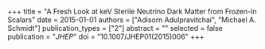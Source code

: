 +++
title = "A Fresh Look at keV Sterile Neutrino Dark Matter from Frozen-In Scalars"
date = 2015-01-01
authors = ["Adisorn Adulpravitchai", "Michael A. Schmidt"]
publication_types = ["2"]
abstract = ""
selected = false
publication = "*JHEP*"
doi = "10.1007/JHEP01(2015)006"
+++

